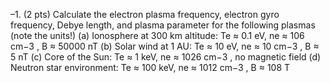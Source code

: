 –1. (2 pts) Calculate the electron plasma frequency, electron gyro frequency, Debye length, and plasma parameter for the following plasmas (note the units!) (a) Ionosphere at 300 km altitude: Te ≈ 0.1 eV, ne ≈ 106 cm−3 , B ≈ 50000 nT (b) Solar wind at 1 AU: Te ≈ 10 eV, ne ≈ 10 cm−3 , B ≈ 5 nT (c) Core of the Sun: Te ≈ 1 keV, ne ≈ 1026 cm−3 , no magnetic field (d) Neutron star environment: Te ≈ 100 keV, ne ≈ 1012 cm−3 , B ≈ 108 T

